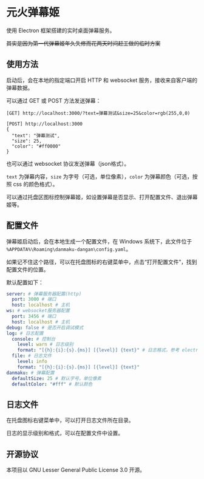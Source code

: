 # 元火弹幕姬

使用 Electron 框架搭建的实时桌面弹幕服务。

~~其实是因为第一代弹幕姬年久失修而花两天时间赶工做的临时方案~~
  
## 使用方法

启动后，会在本地的指定端口开启 HTTP 和 websocket 服务，接收来自客户端的弹幕数据。

可以通过 GET 或 POST 方法发送弹幕：

```
[GET] http://localhost:3000/?text=弹幕测试&size=25&color=rgb(255,0,0)
```

```
[POST] http://localhost:3000
{
  "text": "弹幕测试",
  "size": 25,
  "color": "#ff0000"
}
```

也可以通过 websocket 协议发送弹幕（json格式）。

`text` 为弹幕内容，`size` 为字号（可选，单位像素），`color` 为弹幕颜色（可选，按照 css 的颜色格式）。

可以通过托盘区图标控制弹幕姬，如设置弹幕是否显示、打开配置文件、退出弹幕姬等。

## 配置文件

弹幕姬启动后，会在本地生成一个配置文件，在 Windows 系统下，此文件位于 `%APPDATA%\Roaming\danmaku-dangan\config.yaml`。

如果记不住这个路径，可以在托盘图标的右键菜单中，点击“打开配置文件”，找到配置文件的位置。

默认配置如下：

```yaml
server: # 弹幕服务器配置(http)
  port: 3000 # 端口
  host: localhost # 主机
ws: # websocket服务器配置
  port: 3456 # 端口
  host: localhost # 主机
debug: false # 是否开启调试模式
log: # 日志配置
  console: # 控制台
    level: warn # 日志级别
    format: "[{h}:{i}:{s}.{ms}] [{level}] {text}" # 日志格式，参考 electron-log
  file: # 日志文件
    level: info
    format: "[{h}:{i}:{s}.{ms}] [{level}] {text}"
danmaku: # 弹幕配置
  defaultSize: 25 # 默认字号，单位像素
  defaultColor: "#fff" # 默认颜色
```

## 日志文件

在托盘图标右键菜单中，可以打开日志文件所在目录。

日志的显示级别和格式，可以在配置文件中设置。

## 开源协议

本项目以 GNU Lesser General Public License 3.0 开源。
